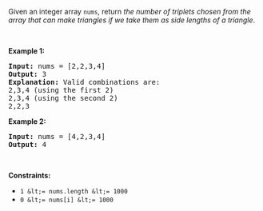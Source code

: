 Given an integer array `` nums ``, return _the number of triplets chosen from the array that can make triangles if we take them as side lengths of a triangle_.

&nbsp;

__Example 1:__

<pre>
<strong>Input:</strong> nums = [2,2,3,4]
<strong>Output:</strong> 3
<strong>Explanation:</strong> Valid combinations are: 
2,3,4 (using the first 2)
2,3,4 (using the second 2)
2,2,3
</pre>

__Example 2:__

<pre>
<strong>Input:</strong> nums = [4,2,3,4]
<strong>Output:</strong> 4
</pre>

&nbsp;

__Constraints:__

*   `` 1 &lt;= nums.length &lt;= 1000 ``
*   `` 0 &lt;= nums[i] &lt;= 1000 ``